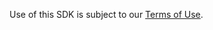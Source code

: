 Use of this SDK is subject to our [Terms of Use](https://explore.zoom.us/en/legal/zoom-api-license-and-tou/).
